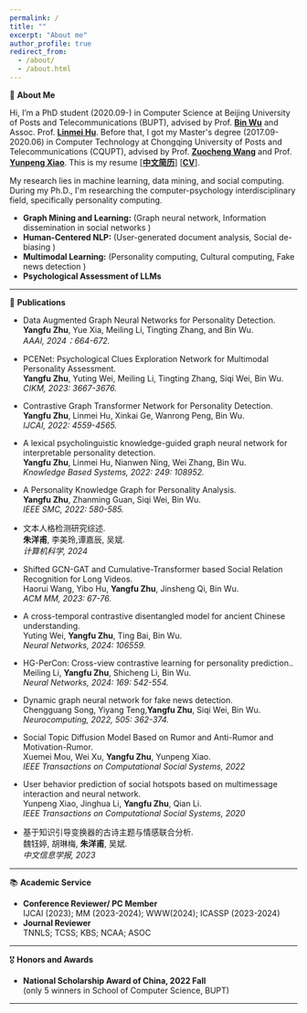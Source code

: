 ```yaml
---
permalink: /
title: ""
excerpt: "About me"
author_profile: true
redirect_from: 
  - /about/
  - /about.html
---
```


 🚩 **About Me**
 
Hi, I’m a PhD student (2020.09-)  in Computer Science  at Beijing University of Posts and Telecommunications (BUPT), advised by Prof. <a href='https://teacher.bupt.edu.cn/wubin/zh_CN/index/41367/list/index.htm'>**Bin Wu**</a> and Assoc. Prof. <a href='https://cs.bit.edu.cn/szdw/jsml/js/hlm/index.htm'>**Linmei Hu**</a>. Before that, I got my Master's degree (2017.09- 2020.06) in Computer Technology  at Chongqing University of Posts and Telecommunications (CQUPT), advised by   Prof.  <a href='https://www.idata.ah.cn/#/about/leaderDetail?id=2'>**Zuocheng Wang**</a> 
 and Prof. <a href='https://faculty.cqupt.edu.cn/xiaoyp/zh_CN/index.htm'>**Yunpeng Xiao**</a>.  This is my resume  [<a href='/files/CHICV.pdf' >**中文简历**</a>] [<a href='/files/ENGCV.pdf' >**CV**</a>].  <br>




My research lies in machine learning, data mining, and social computing.  During my Ph.D., I'm researching the computer-psychology interdisciplinary field, specifically personality computing.  <br>

- **Graph Mining and Learning:** (Graph neural network, Information dissemination in social networks )
- **Human-Centered NLP:** (User-generated document analysis, Social de-biasing )   
- **Multimodal Learning:** (Personality computing, Cultural computing, Fake news detection )
- **Psychological Assessment of LLMs** <br>




 

    
* * *
📝 **Publications**

 - Data Augmented Graph Neural Networks for Personality Detection.<br>
 **Yangfu Zhu**, Yue Xia, Meiling Li, Tingting Zhang, and Bin Wu.<br>
  _AAAI, 2024：664-672._  <br>

- PCENet: Psychological Clues Exploration Network for Multimodal Personality Assessment.<br>
 **Yangfu Zhu**, Yuting Wei, Meiling Li, Tingting Zhang, Siqi Wei, Bin Wu. <br>
 _CIKM, 2023: 3667-3676._ <br>
 
- Contrastive Graph Transformer Network for Personality Detection.<br>
**Yangfu Zhu**, Linmei Hu, Xinkai Ge, Wanrong Peng, Bin Wu. <br>
_IJCAI, 2022: 4559-4565._ <br>

- A lexical psycholinguistic knowledge-guided graph neural network for interpretable personality detection. <br>
  **Yangfu Zhu**,  Linmei Hu, Nianwen Ning, Wei Zhang, Bin Wu.  <br>
  _Knowledge Based Systems, 2022: 249: 108952._<br>
  
- A Personality Knowledge Graph for Personality Analysis.<br>
  **Yangfu Zhu**,  Zhanming Guan, Siqi Wei, Bin Wu. <br>
  _IEEE SMC, 2022: 580-585._  <br>
  <!--  [<a href='https://github.com/moshenglee/PerKG'>Code</a>] -->

- 文本人格检测研究综述.<br>
  **朱洋甫**, 李美玲,谭嘉辰, 吴斌.<br>
  _计算机科学, 2024_ <br>
  
- Shifted GCN-GAT and Cumulative-Transformer based Social Relation Recognition for Long Videos.<br>
  Haorui Wang, Yibo Hu, **Yangfu Zhu**, Jinsheng Qi, Bin Wu.<br>
 _ACM MM, 2023: 67-76._<br>

- A cross-temporal contrastive disentangled model for ancient Chinese understanding.<br>
  Yuting Wei, **Yangfu Zhu**, Ting Bai, Bin Wu.<br>
 _Neural Networks, 2024: 106559._<br>

- HG-PerCon: Cross-view contrastive learning for personality prediction..<br>
  Meiling Li, **Yangfu Zhu**, Shicheng Li, Bin Wu. <br>
 _Neural Networks, 2024: 169: 542-554._  <br> 
 <!--[<a href='https://www.sciencedirect.com/science/article/pii/S0893608023006044'>PDF</a>] [<a href='https://github.com/moshenglee/HG-PerCon'>Code</a>]-->

- Dynamic graph neural network for fake news detection.  <br>
  Chengguang Song, Yiyang Teng,**Yangfu Zhu**, Siqi Wei, Bin Wu.<br>
  _Neurocomputing,  2022, 505: 362-374._ <br>

- Social Topic Diffusion Model Based on Rumor and Anti-Rumor and Motivation-Rumor.<br>
  Xuemei Mou, Wei Xu, **Yangfu Zhu**, Yunpeng Xiao.<br>
  _IEEE Transactions on Computational Social Systems, 2022_  <br>

-  User behavior prediction of social hotspots based on multimessage interaction and neural network.<br>
   Yunpeng Xiao, Jinghua Li, **Yangfu Zhu**, Qian Li.<br>
  _IEEE Transactions on Computational Social Systems, 2020_  <br>

- 基于知识引导变换器的古诗主题与情感联合分析.<br>
  魏钰婷, 胡琳梅, **朱洋甫**, 吴斌.<br>
  _中文信息学报, 2023_ <br>
  
 * * *
 📚 **Academic Service**  
- **Conference Reviewer/ PC Member**<br>
   IJCAI (2023); MM (2023-2024); WWW(2024); ICASSP (2023-2024) <br>
- **Journal Reviewer**<br>
  TNNLS; TCSS; KBS; NCAA; ASOC <br>
  
* * *
🎖 **Honors and Awards** 
- **National Scholarship Award of China, 2022 Fall** <br>
(only 5 winners in School of Computer Science, BUPT)

* * *


